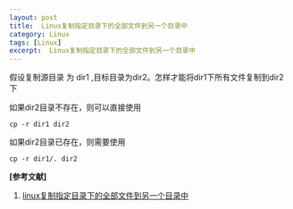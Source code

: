 ```yaml
---
layout: post
title:  Linux复制指定目录下的全部文件到另一个目录中
category: Linux
tags: [Linux]
excerpt:  Linux复制指定目录下的全部文件到另一个目录中
---
```


假设复制源目录 为 dir1 ,目标目录为dir2。怎样才能将dir1下所有文件复制到dir2下

如果dir2目录不存在，则可以直接使用

	cp -r dir1 dir2

如果dir2目录已存在，则需要使用

	cp -r dir1/. dir2

**[参考文献]**

1. [linux复制指定目录下的全部文件到另一个目录中](https://www.cnblogs.com/bio-mary/p/11410622.html "linux复制指定目录下的全部文件到另一个目录中")



